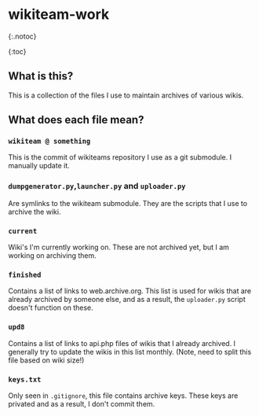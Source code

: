 # wikiteam-work
{:.notoc}

{:toc}

## What is this?

This is a collection of the files I use to maintain archives of various wikis.

## What does each file mean?

### `wikiteam @ something`

This is the commit of wikiteams repository I use as a git submodule. I manually update it.

### `dumpgenerator.py`,`launcher.py` and `uploader.py` 

Are symlinks to the wikiteam submodule. They are the scripts that I use to archive the wiki.

### `current`

Wiki's I'm currently working on. These are not archived yet, but I am working on archiving them.

### `finished`

Contains a list of links to web.archive.org. This list is used for wikis that are already archived by someone else, and as a result, the `uploader.py` script doesn't function on these.

### `upd8`

Contains a list of links to api.php files of wikis that I already archived. I generally try to update the wikis in this list monthly. (Note, need to split this file based on wiki size!)

### `keys.txt`

Only seen in `.gitignore`, this file contains archive keys. These keys are privated and as a result, I don't commit them.
